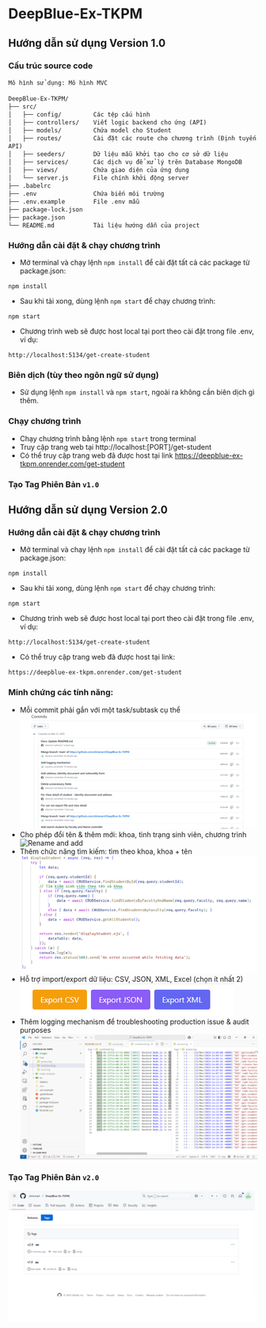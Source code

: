 # DeepBlue-Ex-TKPM
## Hướng dẫn sử dụng **Version 1.0**
### Cấu trúc source code
```
Mô hình sử dụng: Mô hình MVC

DeepBlue-Ex-TKPM/
├── src/
│   ├── config/         Các tệp cấu hình
│   ├── controllers/    Viết logic backend cho ứng (API)
│   ├── models/         Chứa model cho Student
│   ├── routes/         Cài đặt các route cho chương trình (Định tuyến API)
│   ├── seeders/        Dữ liệu mẫu khởi tạo cho cơ sở dữ liệu
│   ├── services/       Các dịch vụ để xử lý trên Database MongoDB
│   ├── views/          Chứa giao diện của ứng dụng
│   └── server.js       File chính khởi động server
├── .babelrc
├── .env                Chứa biến môi trường
├── .env.example        File .env mẫu
├── package-lock.json
├── package.json
└── README.md           Tài liệu hướng dẫn của project
```

### Hướng dẫn cài đặt & chạy chương trình
- Mở terminal và chạy lệnh `npm install` để cài đặt tất cả các package từ package.json:
```
npm install
```
- Sau khi tải xong, dùng lệnh `npm start` để chạy chương trình:
```
npm start
```
- Chương trình web sẽ được host local tại port theo cài đặt trong file .env, ví dụ:
```
http://localhost:5134/get-create-student
```

### Biên dịch (tùy theo ngôn ngữ sử dụng)
- Sử dụng lệnh `npm install` và `npm start`, ngoài ra không cần biên dịch gì thêm.

### Chạy chương trình
- Chạy chương trình bằng lệnh `npm start` trong terminal
- Truy cập trang web tại http://localhost:[PORT]/get-student
- Có thể truy cập trang web đã được host tại link https://deepblue-ex-tkpm.onrender.com/get-student

### Tạo Tag Phiên Bản `v1.0` 

## Hướng dẫn sử dụng **Version 2.0**

### Hướng dẫn cài đặt & chạy chương trình
- Mở terminal và chạy lệnh `npm install` để cài đặt tất cả các package từ package.json:
```
npm install
```
- Sau khi tải xong, dùng lệnh `npm start` để chạy chương trình:
```
npm start
```
- Chương trình web sẽ được host local tại port theo cài đặt trong file .env, ví dụ:
```
http://localhost:5134/get-create-student
```
- Có thể truy cập trang web đã được host tại link:
```
https://deepblue-ex-tkpm.onrender.com/get-student
```

### Minh chứng các tính năng:
- Mỗi commit phải gắn với một task/subtask cụ thể  
![Commit](images/commit.png)
- Cho phép đổi tên & thêm mới: khoa, tình trạng sinh viên, chương trình  
![Rename and add](images/rename_and_add.png)
- Thêm chức năng tìm kiếm:  tìm theo khoa, khoa + tên  
![Search](images/search.png)
- Hỗ trợ import/export dữ liệu: CSV, JSON, XML, Excel (chọn ít nhất 2)  
![Export](images/export.png)
- Thêm logging mechanism để troubleshooting production issue & audit purposes  
![Logging](images/logging.png)

### Tạo Tag Phiên Bản `v2.0`
![Tag 2.0](images/tag_2_0.png)
